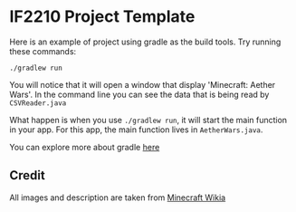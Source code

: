 # IF2210 Project Template

Here is an example of project using gradle as the build tools.
Try running these commands:

`./gradlew run`

You will notice that it will open a window that display 'Minecraft: Aether Wars'.
In the command line you can see the data that is being read by `CSVReader.java`

What happen is when you use `./gradlew run`, it will start the main function in your app.
For this app, the main function lives in `AetherWars.java`.

You can explore more about gradle [here](https://guides.gradle.org/creating-new-gradle-builds/)

## Credit

All images and description are taken from [Minecraft Wikia](https://minecraft.fandom.com/wiki/)
